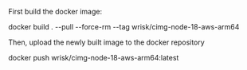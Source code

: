 First build the docker image:

docker build . --pull --force-rm --tag wrisk/cimg-node-18-aws-arm64

Then, upload the newly built image to the docker repository

docker push wrisk/cimg-node-18-aws-arm64:latest
